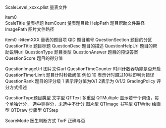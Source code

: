 ScaleLevel_xxxx.plist 
量表文件


item0    
ScaleTitle        量表标题
ItemCount    量表题目数
HelpPath          题目帮助文件路径
ImagePath         图片文件路径


item0 -》itemXXX  量表的题目项
QID               题目编号
QuestionSection   题目的分区
QuestionTitle     题目标题
QuestionDesc      题目的描述
QuestionHelpUrl   题目的帮助说明url
QuestionType      题目类型
QuestionAnswer    题目的预设答案
QuestionScore     题目的得分值


QuestionImageUrl      图片文件url
QuestionTimeCounter   时间计数器功能是否开启
QuestionTimerLimit    题目计时秒数阀值  例如 10 表示计时超过10秒即判为错误
QuestionRank          题目的评分级  1 表示评分值为0/1  2表示为 0/1/2
GradingPolicy         评分方式描述



QuestionType题目类型
文字型 QTText
多重型 QTMultiple 显示若干个词语，每个单独计分， 选中则得分，未选中不计分
图片型 QTImage
书写型 QTWrite
绘画型 QTDraw
步骤型 QTStep 

ScoreMode 医生判断方式
TorF 正确与否







